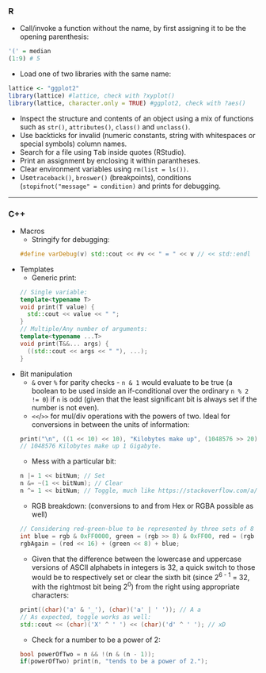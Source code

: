 ### R
- Call/invoke a function without the name, by first assigning it to be the opening parenthesis:
```r
'(' = median
(1:9) # 5
```
- Load one of two libraries with the same name:
```r 
lattice <- "ggplot2"
library(lattice) #lattice, check with ?xyplot()
library(lattice, character.only = TRUE) #ggplot2, check with ?aes()
```
- Inspect the structure and contents of an object using a mix of functions such as `str()`, `attributes()`, `class()` and `unclass()`.
- Use backticks for invalid (numeric constants, string with whitespaces or special symbols) column names.
- Search for a file using <kbd>Tab</kbd> inside quotes (RStudio).
- Print an assignment by enclosing it within parantheses.
- Clear environment variables using `rm(list = ls())`.
- Use`traceback()`, `broswer()` (breakpoints), conditions (`stopifnot("message" = condition)` and prints for debugging.
___
### C++
- Macros
  - Stringify for debugging:
  ```cpp
  #define varDebug(v) std::cout << #v << " = " << v // << std::endl
  ```
- Templates
  - Generic print:
  ```cpp
  // Single variable:
  template<typename T>
  void print(T value) {
    std::cout << value << " ";
  }  
  // Multiple/Any number of arguments:
  template<typename ...T>
  void print(T&&... args) {
    ((std::cout << args << " "), ...);
  }
  ```
- Bit manipulation
  - `&` over `%` for parity checks - `n & 1` would evaluate to be true (a boolean to be used inside an if-conditional over the ordinary `n % 2 != 0`) if `n` is odd (given that the least significant bit is always set if the number is not even).
  - `<<`/`>>` for mul/div operations with the powers of two. Ideal for conversions in between the units of information:
  ```cpp
  print("\n", ((1 << 10) << 10), "Kilobytes make up", (1048576 >> 20), "Gigabyte.");
  // 1048576 Kilobytes make up 1 Gigabyte. 
  ```
  - Mess with a particular bit:
  ```cpp
  n |= 1 << bitNum; // Set
  n &= ~(1 << bitNum); // Clear
  n ^= 1 << bitNum; // Toggle, much like https://stackoverflow.com/a/60946658/11422223
  ```  
  - RGB breakdown: (conversions to and from Hex or RGBA possible as well)
  ```cpp 
  // Considering red-green-blue to be represented by three sets of 8 bits, from left to right or from the MSB to the LSB:
  int blue = rgb & 0xFF0000, green = (rgb >> 8) & 0xFF00, red = (rgb >> 16) & 0xFF;
  rgbAgain = (red << 16) + (green << 8) + blue; 
  ```
  - Given that the difference between the lowercase and uppercase versions of ASCII alphabets in integers is 32, a quick switch to those would be to respectively set or clear the sixth bit (since 2<sup>6 - 1</sup> = 32, with the rightmost bit being 2<sup>0</sup>) from the right using appropriate characters: 
  ```cpp
  print((char)('a' & '_'), (char)('a' | ' ')); // A a
  // As expected, toggle works as well:
  std::cout << (char)('X' ^ ' ') << (char)('d' ^ ' '); // xD 
  ```
  - Check for a number to be a power of 2:
  ```cpp
  bool powerOfTwo = n && !(n & (n - 1));
  if(powerOfTwo) print(n, "tends to be a power of 2.");
  ```
